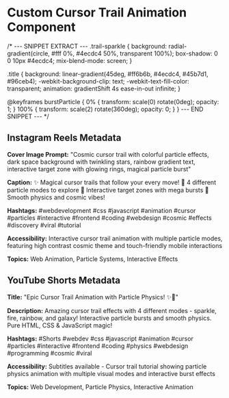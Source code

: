 # Custom Cursor Trail Animation Component

/* --- SNIPPET EXTRACT ---
.trail-sparkle {
    background: radial-gradient(circle, #fff 0%, #4ecdc4 50%, transparent 100%);
    box-shadow: 0 0 10px #4ecdc4;
    mix-blend-mode: screen;
}

.title {
    background: linear-gradient(45deg, #ff6b6b, #4ecdc4, #45b7d1, #96ceb4);
    -webkit-background-clip: text;
    -webkit-text-fill-color: transparent;
    animation: gradientShift 4s ease-in-out infinite;
}

@keyframes burstParticle {
    0% { transform: scale(0) rotate(0deg); opacity: 1; }
    100% { transform: scale(2) rotate(360deg); opacity: 0; }
}
--- END SNIPPET --- */

## Instagram Reels Metadata

**Cover Image Prompt:** 
"Cosmic cursor trail with colorful particle effects, dark space background with twinkling stars, rainbow gradient text, interactive target zone with glowing rings, magical particle burst"

**Caption:**
✨ Magical cursor trails that follow your every move! 
🌈 4 different particle modes to explore
🎯 Interactive target zones with mega bursts
🚀 Smooth physics and cosmic vibes!

**Hashtags:**
#webdevelopment #css #javascript #animation #cursor #particles #interactive #frontend #coding #webdesign #cosmic #effects #discovery #viral #tutorial

**Accessibility:** 
Interactive cursor trail animation with multiple particle modes, featuring high contrast cosmic theme and touch-friendly mobile interactions

**Topics:** Web Animation, Particle Systems, Interactive Effects

## YouTube Shorts Metadata

**Title:** 
"Epic Cursor Trail Animation with Particle Physics! ✨🚀"

**Description:**
Amazing cursor trail effects with 4 different modes - sparkle, fire, rainbow, and galaxy! Interactive particle bursts and smooth physics. Pure HTML, CSS & JavaScript magic!

**Hashtags:**
#Shorts #webdev #css #javascript #animation #cursor #particles #interactive #frontend #coding #physics #webdesign #programming #cosmic #viral

**Accessibility:** 
Subtitles available - Cursor trail tutorial showing particle physics animation with multiple visual modes and interactive burst effects

**Topics:** Web Development, Particle Physics, Interactive Animation